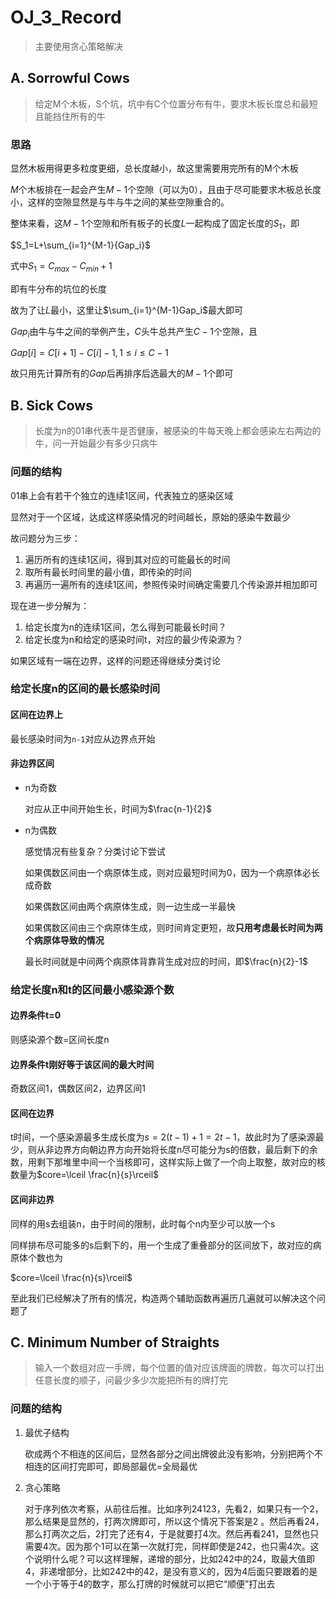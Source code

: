 # OJ_3_Record

> 主要使用贪心策略解决

## A. Sorrowful Cows

> 给定M个木板，S个坑，坑中有C个位置分布有牛，要求木板长度总和最短且能挡住所有的牛

### 思路

显然木板用得更多粒度更细，总长度越小，故这里需要用完所有的M个木板

$M$个木板排在一起会产生$M-1$个空隙（可以为0），且由于尽可能要求木板总长度小，这样的空隙显然是与牛与牛之间的某些空隙重合的。

整体来看，这$M-1$个空隙和所有板子的长度$L$一起构成了固定长度的$S_1$，即

$S_1=L+\sum_{i=1}^{M-1}{Gap_i}$

式中$S_1=C_{max} - C_{min} + 1$

即有牛分布的坑位的长度

故为了让$L$最小，这里让$\sum_{i=1}^{M-1}Gap_i$最大即可

$Gap_i$由牛与牛之间的举例产生，$C$头牛总共产生$C-1$个空隙，且

$Gap[i] = C[i+1] - C[i] - 1,1\le i\le C-1$

故只用先计算所有的$Gap$后再排序后选最大的$M-1$个即可

## B. Sick Cows

>长度为n的01串代表牛是否健康，被感染的牛每天晚上都会感染左右两边的牛，问一开始最少有多少只病牛

### 问题的结构

01串上会有若干个独立的连续1区间，代表独立的感染区域

显然对于一个区域，达成这样感染情况的时间越长，原始的感染牛数最少

故问题分为三步：

1. 遍历所有的连续1区间，得到其对应的可能最长的时间
2. 取所有最长时间里的最小值，即传染的时间
3. 再遍历一遍所有的连续1区间，参照传染时间确定需要几个传染源并相加即可

现在进一步分解为：

1. 给定长度为n的连续1区间，怎么得到可能最长时间？
2. 给定长度为n和给定的感染时间t，对应的最少传染源为？

如果区域有一端在边界，这样的问题还得继续分类讨论

### 给定长度n的区间的最长感染时间

#### 区间在边界上

最长感染时间为`n-1`对应从边界点开始

#### 非边界区间

* n为奇数

  对应从正中间开始生长，时间为$\frac{n-1}{2}$

* n为偶数

  感觉情况有些复杂？分类讨论下尝试

  如果偶数区间由一个病原体生成，则对应最短时间为0，因为一个病原体必长成奇数

  如果偶数区间由两个病原体生成，则一边生成一半最快

  如果偶数区间由三个病原体生成，则时间肯定更短，故**只用考虑最长时间为两个病原体导致的情况**

  最长时间就是中间两个病原体背靠背生成对应的时间，即$\frac{n}{2}-1$

### 给定长度n和t的区间最小感染源个数

#### 边界条件t=0

则感染源个数=区间长度n

#### 边界条件t刚好等于该区间的最大时间

奇数区间1，偶数区间2，边界区间1

#### 区间在边界

t时间，一个感染源最多生成长度为$s=2(t-1)+1=2t-1$，故此时为了感染源最少，则从非边界方向朝边界方向开始将长度n尽可能分为s的倍数，最后剩下的余数，用剩下那堆里中间一个当核即可，这样实际上做了一个向上取整，故对应的核数量为$core=\lceil \frac{n}{s}\rceil$

#### 区间非边界

同样的用s去组装n，由于时间的限制，此时每个n内至少可以放一个s

同样排布尽可能多的s后剩下的，用一个生成了重叠部分的区间放下，故对应的病原体个数也为

$core=\lceil \frac{n}{s}\rceil$

至此我们已经解决了所有的情况，构造两个辅助函数再遍历几遍就可以解决这个问题了

## C. Minimum Number of Straights

> 输入一个数组对应一手牌，每个位置的值对应该牌面的牌数，每次可以打出任意长度的顺子，问最少多少次能把所有的牌打完

### 问题的结构

1. 最优子结构

   砍成两个不相连的区间后，显然各部分之间出牌彼此没有影响，分别把两个不相连的区间打完即可，即局部最优=全局最优

2. 贪心策略

   对于序列依次考察，从前往后推。比如序列24123，先看2，如果只有一个2，那么结果是显然的，打两次牌即可，所以这个情况下答案是2 。然后再看24，那么打两次之后，2打完了还有4，于是就要打4次。然后再看241，显然也只需要4次。因为那个1可以在第一次就打完，同样即使是242，也只需4次。这个说明什么呢？可以这样理解，递增的部分，比如242中的24，取最大值即4，非递增部分，比如242中的42，是没有意义的，因为4后面只要跟着的是一个小于等于4的数字，那么打牌的时候就可以把它“顺便”打出去

